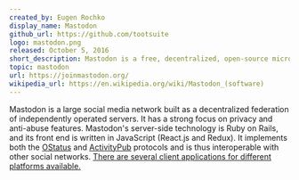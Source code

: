 ```yaml
---
created_by: Eugen Rochko
display_name: Mastodon
github_url: https://github.com/tootsuite
logo: mastodon.png
released: October 5, 2016
short_description: Mastodon is a free, decentralized, open-source microblogging network.
topic: mastodon
url: https://joinmastodon.org/
wikipedia_url: https://en.wikipedia.org/wiki/Mastodon_(software)
---
```

Mastodon is a large social media network built as a decentralized federation of independently operated servers. It has a strong focus on privacy and anti-abuse features. Mastodon's server-side technology is Ruby on Rails, and its front end is written in JavaScript (React.js and Redux). It implements both the [OStatus](https://www.w3.org/community/ostatus/) and [ActivityPub](https://activitypub.rocks/) protocols and is thus interoperable with other social networks. [There are several client applications for different platforms available.](https://github.com/tootsuite/documentation/blob/master/Using-Mastodon/Apps.md)
